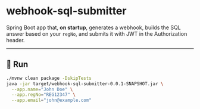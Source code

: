 # webhook-sql-submitter

Spring Boot app that, **on startup**, generates a webhook, builds the SQL answer based on your `regNo`, and submits it with JWT in the Authorization header.

---

## 🚀 Run

```bash
./mvnw clean package -DskipTests
java -jar target/webhook-sql-submitter-0.0.1-SNAPSHOT.jar \
  --app.name="John Doe" \
  --app.regNo="REG12347" \
  --app.email="john@example.com"

